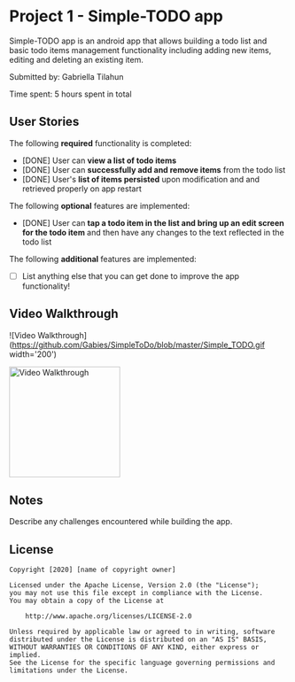 # Project 1 - Simple-TODO app

Simple-TODO app is an android app that allows building a todo list and basic todo items management functionality including adding new items, editing and deleting an existing item.

Submitted by: Gabriella Tilahun

Time spent: 5 hours spent in total

## User Stories

The following **required** functionality is completed:

* [DONE] User can **view a list of todo items**
* [DONE] User can **successfully add and remove items** from the todo list
* [DONE] User's **list of items persisted** upon modification and and retrieved properly on app restart

The following **optional** features are implemented:

* [DONE] User can **tap a todo item in the list and bring up an edit screen for the todo item** and then have any changes to the text reflected in the todo list

The following **additional** features are implemented:

* [ ] List anything else that you can get done to improve the app functionality!

## Video Walkthrough

![Video Walkthrough](https://github.com/Gabies/SimpleToDo/blob/master/Simple_TODO.gif width='200')


<img src='https://imgur.com/Z5RkjNk.gif' title='Video Walkthrough' width='200' alt='Video Walkthrough' />


## Notes

Describe any challenges encountered while building the app.

## License

    Copyright [2020] [name of copyright owner]

    Licensed under the Apache License, Version 2.0 (the "License");
    you may not use this file except in compliance with the License.
    You may obtain a copy of the License at

        http://www.apache.org/licenses/LICENSE-2.0

    Unless required by applicable law or agreed to in writing, software
    distributed under the License is distributed on an "AS IS" BASIS,
    WITHOUT WARRANTIES OR CONDITIONS OF ANY KIND, either express or implied.
    See the License for the specific language governing permissions and
    limitations under the License.
